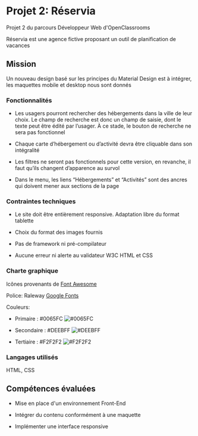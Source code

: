 # Projet 2: Réservia

Projet 2 du parcours Développeur Web d'OpenClassrooms

Réservia est une agence fictive proposant un outil de planification de vacances

## Mission

Un nouveau design basé sur les principes du Material Design est à intégrer, les maquettes mobile et desktop nous sont donnés

### Fonctionnalités

- Les usagers pourront rechercher des hébergements dans la ville de leur choix. Le champ de recherche est donc un champ de saisie, dont le texte peut être édité par l’usager. À ce stade, le bouton de recherche ne sera pas fonctionnel

- Chaque carte d’hébergement ou d’activité devra être cliquable dans son intégralité

- Les filtres ne seront pas fonctionnels pour cette version, en revanche, il faut qu’ils changent d’apparence au survol

- Dans le menu, les liens “Hébergements” et “Activités” sont des ancres qui doivent mener aux sections de la page

### Contraintes techniques

- Le site doit être entièrement responsive. Adaptation libre du format tablette

- Choix du format des images fournis

- Pas de framework ni pré-compilateur

- Aucune erreur ni alerte au validateur W3C HTML et CSS

### Charte graphique

Icônes provenants de [Font Awesome](https://fontawesome.com/)

Police: Raleway [Google Fonts](https://fonts.google.com/specimen/Raleway?query=ral&preview.text_type=custom)

Couleurs:

- Primaire : #0065FC ![#0065FC](https://via.placeholder.com/15/0065FC/000000?text=+)

- Secondaire : #DEEBFF ![#DEEBFF](https://via.placeholder.com/15/DEEBFF/000000?text=+)

- Tertiaire : #F2F2F2 ![#F2F2F2](https://via.placeholder.com/15/F2F2F2/000000?text=+)

### Langages utilisés

HTML, CSS

## Compétences évaluées

- Mise en place d'un environnement Front-End

- Intégrer du contenu conformément à une maquette

- Implémenter une interface responsive


